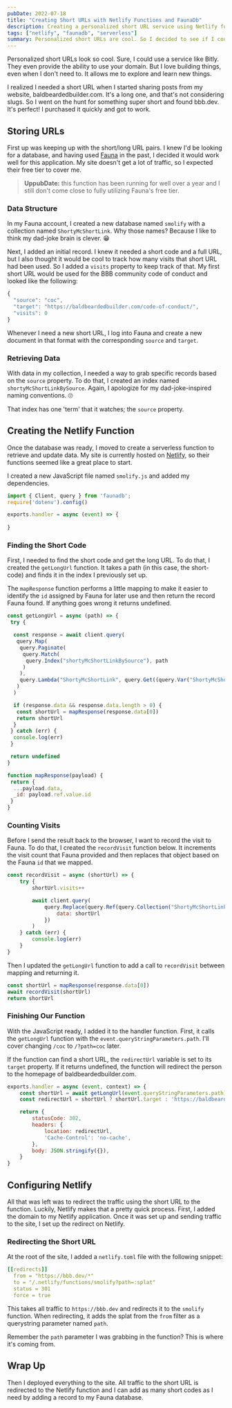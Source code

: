 ```yaml
---
pubDate: 2022-07-18
title: "Creating Short URLs with Netlify Functions and FaunaDb"
description: Creating a personalized short URL service using Netlify functions and FaunaDb.
tags: ["netlify", "faunadb", "serverless"] 
summary: Personalized short URLs are cool. So I decided to see if I could use a serverless function to do it for me.
---
```


Personalized short URLs look so cool. Sure, I could use a service like Bitly.
They even provide the ability to use your domain. But I love building things,
even when I don't need to. It allows me to explore and learn new things.

I realized I needed a short URL when I started sharing posts from my website,
baldbeardedbuilder.com. It's a long one, and that's not considering slugs. So I
went on the hunt for something super short and found bbb.dev. It's
perfect! I purchased it quickly and got to work.

## Storing URLs

First up was keeping up with the short/long URL pairs. I knew I'd be looking for
a database, and having used [Fauna](https://fauna.com) in the past, I decided it
would work well for this application. My site doesn't get a lot of traffic, so I
expected their free tier to cover me.

> **UppubDate:** this function has been running for well over a year and I still don't
come close to fully utilizing Fauna's free tier.

### Data Structure

In my Fauna account, I created a new database named `smolify` with a collection
named `ShortyMcShortLink`. Why those names? Because I like to think my dad-joke
brain is clever. 😁

Next, I added an initial record. I knew it needed a short code and a full URL,
but I also thought it would be cool to track how many visits that short URL had
been used. So I added a `visits` property to keep track of that. My first short
URL would be used for the BBB community code of conduct and looked like the
following:

```js
{
  "source": "coc",
  "target": "https://baldbeardedbuilder.com/code-of-conduct/",
  "visits": 0
}
```

Whenever I need a new short URL, I log into Fauna and create a new document in
that format with the corresponding `source` and `target`.

### Retrieving Data

With data in my collection, I needed a way to grab specific records based on
the `source` property. To do that, I created an index named
`shortyMcShortLinkBySource`. Again, I apologize for my dad-joke-inspired naming
conventions. 🙄

That index has one 'term' that it watches; the `source` property.

## Creating the Netlify Function

Once the database was ready, I moved to create a serverless function to
retrieve and update data. My site is currently hosted on
[Netlify](https://netlify.com), so their functions seemed like a great place to
start.

I created a new JavaScript file named `smolify.js` and added my dependencies.

```js
import { Client, query } from 'faunadb';
require('dotenv').config()

exports.handler = async (event) => {
 
}
```

### Finding the Short Code

First, I needed to find the short code and get the long URL. To do that, I
created the `getLongUrl` function. It takes a path (in this case, the
short-code) and finds it in the index I previously set up.

The `mapResponse` function performs a little mapping to make it easier to
identify the `id` assigned by Fauna for later use and then return the record
Fauna found. If anything goes wrong it returns undefined.

```js
const getLongUrl = async (path) => {
 try {

  const response = await client.query(
   query.Map(
    query.Paginate(
     query.Match(
      query.Index("shortyMcShortLinkBySource"), path
     )
    ),
    query.Lambda("ShortyMcShortLink", query.Get((query.Var("ShortyMcShortLink"))))
   )
  )

  if (response.data && response.data.length > 0) {
   const shortUrl = mapResponse(response.data[0])
   return shortUrl
  }
 } catch (err) {
  console.log(err)
 }

 return undefined
}

function mapResponse(payload) {
 return {
  ...payload.data,
  _id: payload.ref.value.id
 }
}
```

### Counting Visits

Before I send the result back to the browser, I want to record the visit to
Fauna. To do that, I created the `recordVisit` function below. It increments
the visit count that Fauna provided and then replaces that object based on the
Fauna `id` that we mapped.

```js
const recordVisit = async (shortUrl) => {
	try {
		shortUrl.visits++

		await client.query(
			query.Replace(query.Ref(query.Collection("ShortyMcShortLink"), shortUrl._id), {
				data: shortUrl
			})
		)
	} catch (err) {
		console.log(err)
	}
}
```

Then I updated the `getLongUrl` function to add a call to `recordVisit` between
mapping and returning it.

```js {2}
const shortUrl = mapResponse(response.data[0])
await recordVisit(shortUrl)
return shortUrl
```

### Finishing Our Function

With the JavaScript ready, I added it to the handler function. First, it calls
the `getLongUrl` function with the `event.queryStringParameters.path`.
I'll cover changing `/coc` to `/?path=coc` later.

If the function can find a short URL, the `redirectUrl` variable is set to its
`target` property. If it returns undefined, the function will redirect the
person to the homepage of baldbeardedbuilder.com.

```js
exports.handler = async (event, context) => {
	const shortUrl = await getLongUrl(event.queryStringParameters.path)
	const redirectUrl = shortUrl ? shortUrl.target : 'https://baldbeardedbuilder.com/'

	return {
		statusCode: 302,
		headers: {
			location: redirectUrl,
			'Cache-Control': 'no-cache',
		},
		body: JSON.stringify({}),
	}
}
```

## Configuring Netlify

All that was left was to redirect the traffic using the short URL to the
function. Luckily, Netlify makes that a pretty quick process. First, I added the
domain to my Netlify application. Once it was set up and sending traffic to the
site, I set up the redirect on Netlify.

### Redirecting the Short URL

At the root of the site, I added a `netlify.toml` file with the following
snippet:

```yaml
[[redirects]]
  from = "https://bbb.dev/*"
  to = "/.netlify/functions/smolify?path=:splat"
  status = 301
  force = true
```

This takes all traffic to `https://bbb.dev` and redirects it to the `smolify`
function. When redirecting, it adds the splat from the `from` filter as a
querystring parameter named `path`.

Remember the `path` parameter I was grabbing in the function? This is where it's
coming from.

## Wrap Up

Then I deployed everything to the site. All traffic to the short URL is
redirected to the Netlify function and I can add as many short codes as I need
by adding a record to my Fauna database.
